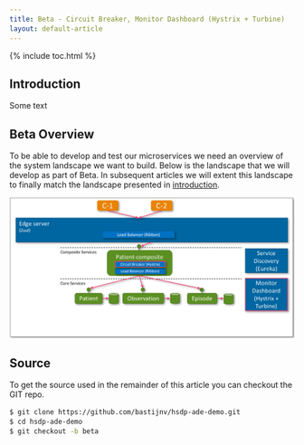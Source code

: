 ```yaml
---
title: Beta - Circuit Breaker, Monitor Dashboard (Hystrix + Turbine)
layout: default-article
---
```


{% include toc.html %}

## Introduction
Some text

## Beta Overview
To be able to develop and test our microservices we need an overview of the system landscape we want to build. Below is the landscape that we will develop as part of Beta. 
In subsequent articles we will extent this landscape to finally match the landscape presented in [introduction](introduction.html).

![](../images/beta-overview.png)

## Source
To get the source used in the remainder of this article you can checkout the GIT repo.
  
```bash
$ git clone https://github.com/bastijnv/hsdp-ade-demo.git
$ cd hsdp-ade-demo
$ git checkout -b beta
```
